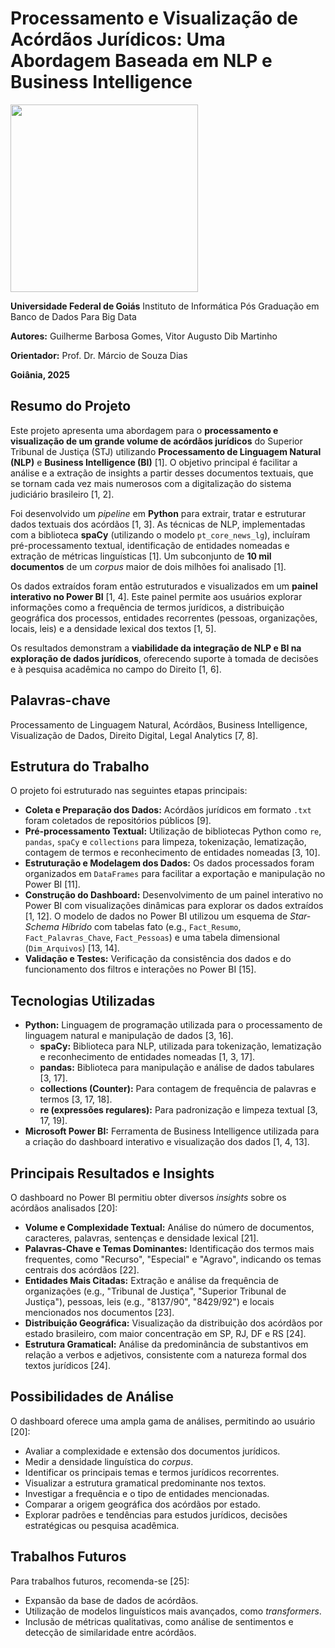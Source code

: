 # Processamento e Visualização de Acórdãos Jurídicos: Uma Abordagem Baseada em NLP e Business Intelligence

<img src="[caminho/da/imagem.png](https://www.sbfisica.org.br/v1/sbf/wp-content/uploads/2024/10/UFG_LOGO.png)" width="300px">

**Universidade Federal de Goiás**
Instituto de Informática
Pós Graduação em Banco de Dados Para Big Data

**Autores:** Guilherme Barbosa Gomes, Vitor Augusto Dib Martinho

**Orientador:** Prof. Dr. Márcio de Souza Dias

**Goiânia, 2025**

## Resumo do Projeto

Este projeto apresenta uma abordagem para o **processamento e visualização de um grande volume de acórdãos jurídicos** do Superior Tribunal de Justiça (STJ) utilizando **Processamento de Linguagem Natural (NLP)** e **Business Intelligence (BI)** [1]. O objetivo principal é facilitar a análise e a extração de insights a partir desses documentos textuais, que se tornam cada vez mais numerosos com a digitalização do sistema judiciário brasileiro [1, 2].

Foi desenvolvido um *pipeline* em **Python** para extrair, tratar e estruturar dados textuais dos acórdãos [1, 3]. As técnicas de NLP, implementadas com a biblioteca **spaCy** (utilizando o modelo `pt_core_news_lg`), incluíram pré-processamento textual, identificação de entidades nomeadas e extração de métricas linguísticas [1]. Um subconjunto de **10 mil documentos** de um *corpus* maior de dois milhões foi analisado [1].

Os dados extraídos foram então estruturados e visualizados em um **painel interativo no Power BI** [1, 4]. Este painel permite aos usuários explorar informações como a frequência de termos jurídicos, a distribuição geográfica dos processos, entidades recorrentes (pessoas, organizações, locais, leis) e a densidade lexical dos textos [1, 5].

Os resultados demonstram a **viabilidade da integração de NLP e BI na exploração de dados jurídicos**, oferecendo suporte à tomada de decisões e à pesquisa acadêmica no campo do Direito [1, 6].

## Palavras-chave

Processamento de Linguagem Natural, Acórdãos, Business Intelligence, Visualização de Dados, Direito Digital, Legal Analytics [7, 8].

## Estrutura do Trabalho

O projeto foi estruturado nas seguintes etapas principais:

*   **Coleta e Preparação dos Dados:** Acórdãos jurídicos em formato `.txt` foram coletados de repositórios públicos [9].
*   **Pré-processamento Textual:** Utilização de bibliotecas Python como `re`, `pandas`, `spaCy` e `collections` para limpeza, tokenização, lematização, contagem de termos e reconhecimento de entidades nomeadas [3, 10].
*   **Estruturação e Modelagem dos Dados:** Os dados processados foram organizados em `DataFrames` para facilitar a exportação e manipulação no Power BI [11].
*   **Construção do Dashboard:** Desenvolvimento de um painel interativo no Power BI com visualizações dinâmicas para explorar os dados extraídos [1, 12]. O modelo de dados no Power BI utilizou um esquema de *Star-Schema Híbrido* com tabelas fato (e.g., `Fact_Resumo`, `Fact_Palavras_Chave`, `Fact_Pessoas`) e uma tabela dimensional (`Dim_Arquivos`) [13, 14].
*   **Validação e Testes:** Verificação da consistência dos dados e do funcionamento dos filtros e interações no Power BI [15].

## Tecnologias Utilizadas

*   **Python:** Linguagem de programação utilizada para o processamento de linguagem natural e manipulação de dados [3, 16].
    *   **spaCy:** Biblioteca para NLP, utilizada para tokenização, lematização e reconhecimento de entidades nomeadas [1, 3, 17].
    *   **pandas:** Biblioteca para manipulação e análise de dados tabulares [3, 17].
    *   **collections (Counter):** Para contagem de frequência de palavras e termos [3, 17, 18].
    *   **re (expressões regulares):** Para padronização e limpeza textual [3, 17, 19].
*   **Microsoft Power BI:** Ferramenta de Business Intelligence utilizada para a criação do dashboard interativo e visualização dos dados [1, 4, 13].

## Principais Resultados e Insights

O dashboard no Power BI permitiu obter diversos *insights* sobre os acórdãos analisados [20]:

*   **Volume e Complexidade Textual:** Análise do número de documentos, caracteres, palavras, sentenças e densidade lexical [21].
*   **Palavras-Chave e Temas Dominantes:** Identificação dos termos mais frequentes, como "Recurso", "Especial" e "Agravo", indicando os temas centrais dos acórdãos [22].
*   **Entidades Mais Citadas:** Extração e análise da frequência de organizações (e.g., "Tribunal de Justiça", "Superior Tribunal de Justiça"), pessoas, leis (e.g., "8137/90", "8429/92") e locais mencionados nos documentos [23].
*   **Distribuição Geográfica:** Visualização da distribuição dos acórdãos por estado brasileiro, com maior concentração em SP, RJ, DF e RS [24].
*   **Estrutura Gramatical:** Análise da predominância de substantivos em relação a verbos e adjetivos, consistente com a natureza formal dos textos jurídicos [24].

## Possibilidades de Análise

O dashboard oferece uma ampla gama de análises, permitindo ao usuário [20]:

*   Avaliar a complexidade e extensão dos documentos jurídicos.
*   Medir a densidade linguística do *corpus*.
*   Identificar os principais temas e termos jurídicos recorrentes.
*   Visualizar a estrutura gramatical predominante nos textos.
*   Investigar a frequência e o tipo de entidades mencionadas.
*   Comparar a origem geográfica dos acórdãos por estado.
*   Explorar padrões e tendências para estudos jurídicos, decisões estratégicas ou pesquisa acadêmica.

## Trabalhos Futuros

Para trabalhos futuros, recomenda-se [25]:

*   Expansão da base de dados de acórdãos.
*   Utilização de modelos linguísticos mais avançados, como *transformers*.
*   Inclusão de métricas qualitativas, como análise de sentimentos e detecção de similaridade entre acórdãos.
